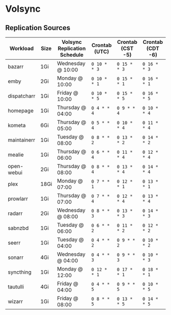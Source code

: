 # Volsync

## Replication Sources

| Workload    | Size | Volsync Replication Schedule | Crontab (UTC)   | Crontab (CST -5)   | Crontab (CDT -6)   |
|-------------|------|------------------------------|-----------------|--------------------|--------------------|
| bazarr      | 1Gi  | Wednesday @ 10:00            | `0 10 * * 3`    | `0 15 * * 3`       | `0 16 * * 3`       |
| emby        | 2Gi  | Monday @ 10:00               | `0 10 * * 1`    | `0 15 * * 1`       | `0 16 * * 1`       |
| dispatcharr | 1Gi  | Friday @ 10:00               | `0 10 * * 5`    | `0 15 * * 5`       | `0 16 * * 5`       |
| homepage    | 1Gi  | Thursday @ 04:00             | `0 4 * * 4`     | `0 9 * * 4`        | `0 10 * * 4`       |
| kometa      | 6Gi  | Thursday @ 05:00             | `0 5 * * 4`     | `0 10 * * 4`       | `0 11 * * 4`       |
| maintainerr | 1Gi  | Tuesday @ 08:00              | `0 8 * * 2`     | `0 13 * * 2`       | `0 14 * * 2`       |
| mealie      | 1Gi  | Thursday @ 06:00             | `0 6 * * 4`     | `0 11 * * 4`       | `0 12 * * 4`       |
| open-webui  | 2Gi  | Thursday @ 08:00             | `0 8 * * 4`     | `0 13 * * 4`       | `0 14 * * 4`       |
| plex        | 18Gi | Monday @ 07:00               | `0 7 * * 1`     | `0 12 * * 1`       | `0 13 * * 1`       |
| prowlarr    | 1Gi  | Thursday @ 07:00             | `0 7 * * 4`     | `0 12 * * 4`       | `0 13 * * 4`       |
| radarr      | 2Gi  | Wednesday @ 08:00            | `0 8 * * 3`     | `0 13 * * 3`       | `0 14 * * 3`       |
| sabnzbd     | 1Gi  | Tuesday @ 06:00              | `0 6 * * 2`     | `0 11 * * 2`       | `0 12 * * 2`       |
| seerr       | 1Gi  | Tuesday @ 04:00              | `0 4 * * 2`     | `0 9 * * 2`        | `0 10 * * 2`       |
| sonarr      | 4Gi  | Wednesday @ 04:00            | `0 4 * * 3`     | `0 9 * * 3`        | `0 10 * * 3`       |
| syncthing   | 1Gi  | Monday @ 12:00               | `0 12 * * 1`    | `0 17 * * 1`       | `0 18 * * 1`       |
| tautulli    | 4Gi  | Friday @ 04:00               | `0 4 * * 5`     | `0 9 * * 5`        | `0 10 * * 5`       |
| wizarr      | 1Gi  | Friday @ 08:00               | `0 8 * * 5`     | `0 13 * * 5`       | `0 14 * * 5`       |
